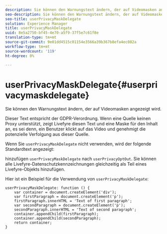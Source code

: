 ```yaml
---
description: Sie können den Warnungstext ändern, der auf Videomasken angezeigt wird.
seo-description: Sie können den Warnungstext ändern, der auf Videomasken angezeigt wird.
seo-title: userPrivacyMaskDelegate
solution: Experience Manager
title: userPrivacyMaskDelegate
uuid: 8e5a2750-bf45-4e70-a5f9-37f5e7c61f8e
translation-type: tm+mt
source-git-commit: 9e01dd4515c01154e3566a39b367b8efa4ec082a
workflow-type: tm+mt
source-wordcount: '119'
ht-degree: 0%

---
```



# userPrivacyMaskDelegate{#userprivacymaskdelegate}

Sie können den Warnungstext ändern, der auf Videomasken angezeigt wird.

Dieser Text entspricht der GDPR-Verordnung. Wenn eine Quelle keinen Proxy unterstützt, zeigt Livefyre diesen Text und eine Maske für den Inhalt an, es sei denn, ein Benutzer klickt auf das Video und genehmigt die potenzielle Verfolgung aus dieser Quelle.

Wenn Sie `userPrivacyMaskDelegate` nicht verwenden, wird der folgende Standardtext angezeigt:

hinzufügen `userPrivacyMaskDelegate` nach `userPrivacyOptOut`. Sie können alle Livefyre-Datenschutzkennzeichnungen gleichzeitig als Teil eines Livefyre-Objekts hinzufügen.

Hier ist ein Beispiel für die Verwendung von `userPrivacyMaskDelegate`:

```
userPrivacyMaskDelegate: function () { 
    var container = document.createElement('div'); 
    var firstParagraph = document.createElement('p'); 
    firstParagraph.innerHTML = 'Text of first paragraph'; 
    var secondParagraph = document.createElement('p'); 
    secondParagraph.innerHTML = 'Text of second paragraph'; 
    container.appendChild(firstParagraph); 
    container.appendChild(secondParagraph); 
    return container; 
}
```
